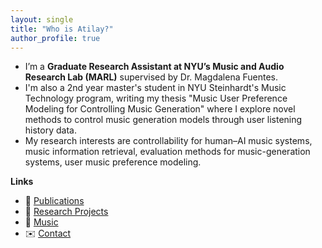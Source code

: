 ```yaml
---
layout: single
title: "Who is Atilay?"
author_profile: true
---
```


- I’m a **Graduate Research Assistant at NYU’s Music and Audio Research Lab (MARL)** supervised by Dr. Magdalena Fuentes.
- I'm also a 2nd year master's student in NYU Steinhardt's Music Technology program, writing my thesis "Music User Preference Modeling for Controlling Music Generation" where I explore novel methods to control music generation models through user listening history data.
- My research interests are controllability for human–AI music systems, music information retrieval, evaluation methods for music-generation systems, user music preference modeling.

**Links**  
- 📄 [Publications](/publications/)  
- 🧪 [Research Projects](/projects/)  
- 🎵 [Music](/music/)  
- ✉️ [Contact](/about/)
